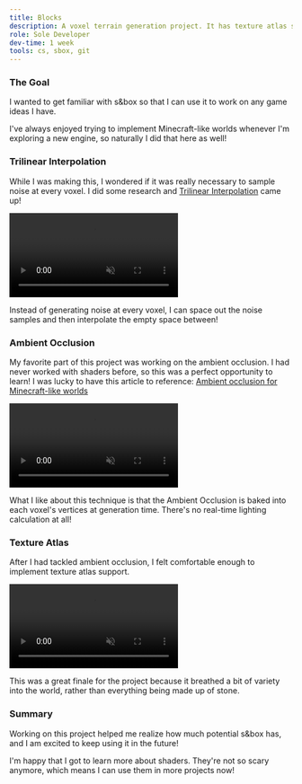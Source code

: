 ```yaml
---
title: Blocks
description: A voxel terrain generation project. It has texture atlas support, vertex ambient occlusion, voxel chunks, noise generation, trilinear interpolation, and terrain deformation.
role: Sole Developer
dev-time: 1 week
tools: cs, sbox, git
---
```


### The Goal

I wanted to get familiar with s&box so that I can use it to work on any game ideas I have. 

I've always enjoyed trying to implement Minecraft-like worlds whenever I'm exploring a new engine, so naturally I did that here as well!

### Trilinear Interpolation

While I was making this, I wondered if it was really necessary to sample noise at every voxel. I did some research and [Trilinear Interpolation](https://en.wikipedia.org/wiki/Trilinear_interpolation) came up!

<video class="fit-video" src="media/trilinear.mp4#t=0.1" type="video/mp4" preload="metadata" controls muted></video>

Instead of generating noise at every voxel, I can space out the noise samples and then interpolate the empty space between!

### Ambient Occlusion

My favorite part of this project was working on the ambient occlusion. I had never worked with shaders before, so this was a perfect opportunity to learn! I was lucky to have this article to reference: [Ambient occlusion for Minecraft-like worlds](https://0fps.net/2013/07/03/ambient-occlusion-for-minecraft-like-worlds/)

<video class="fit-video" src="media/ao.mp4#t=0.1" type="video/mp4" preload="metadata" controls muted></video>

What I like about this technique is that the Ambient Occlusion is baked into each voxel's vertices at generation time. There's no real-time lighting calculation at all!

### Texture Atlas

After I had tackled ambient occlusion, I felt comfortable enough to implement texture atlas support.

<video class="fit-video" src="media/atlas.mp4#t=0.1" type="video/mp4" preload="metadata" controls muted></video>

This was a great finale for the project because it breathed a bit of variety into the world, rather than everything being made up of stone.

### Summary

Working on this project helped me realize how much potential s&box has, and I am excited to keep using it in the future!

I'm happy that I got to learn more about shaders. They're not so scary anymore, which means I can use them in more projects now!